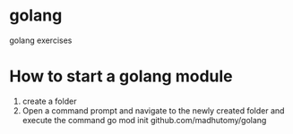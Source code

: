 # golang
golang exercises

# How to start a golang module
1. create a folder
2. Open a command prompt and navigate to the newly created folder and execute the command go mod init github.com/madhutomy/golang 
